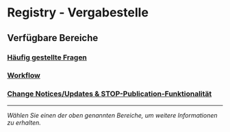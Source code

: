 # Registry - Vergabestelle

## Verfügbare Bereiche

### [Häufig gestellte Fragen](faq_public.md)

### [Workflow](/documentation/Workflow.md)

### [Change Notices/Updates & STOP-Publication-Funktionalität](/documentation/STOP_update_and_change_notices.md)


---

*Wählen Sie einen der oben genannten Bereiche, um weitere Informationen zu erhalten.*
